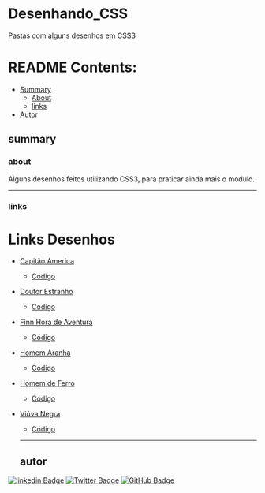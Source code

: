 # Desenhando_CSS

<p>Pastas com alguns desenhos em CSS3</p>

# README Contents: 

- [Summary](#summary)
  - [About](#about)
  - [links](#links)
- [Autor](#autor) 

## summary

### about

<p>Alguns desenhos feitos utilizando CSS3, para praticar ainda mais o modulo.</p>

---
### links

<h1>Links Desenhos</h1>

- [Capitão America](https://patrickcaramico.github.io/Desenhando_CSS/Capit%C3%A3o%20America/index.html)
  - [Código](https://github.com/PatrickCaramico/Desenhando_CSS/tree/main/Capit%C3%A3o%20America)
- [Doutor Estranho](https://patrickcaramico.github.io/Desenhando_CSS/Doutor%20Estranho/index.html)
  - [Código](https://github.com/PatrickCaramico/Desenhando_CSS/tree/main/Doutor%20Estranho)
- [Finn Hora de Aventura](https://patrickcaramico.github.io/Desenhando_CSS/Finn%20Hora%20de%20Aventura/index.html)
  - [Código](https://github.com/PatrickCaramico/Desenhando_CSS/tree/main/Finn%20Hora%20de%20Aventura)
- [Homem Aranha](https://patrickcaramico.github.io/Desenhando_CSS/Homem%20Aranha/index.html)
  - [Código](https://github.com/PatrickCaramico/Desenhando_CSS/tree/main/Homem%20Aranha)
- [Homem de Ferro](https://patrickcaramico.github.io/Desenhando_CSS/Homem%20de%20Ferro/index.html)
  - [Código](https://github.com/PatrickCaramico/Desenhando_CSS/tree/main/Homem%20de%20Ferro)
- [Viúva Negra](https://patrickcaramico.github.io/Desenhando_CSS/Viuva%20Negra/index.html)
  - [Código](https://github.com/PatrickCaramico/Desenhando_CSS/tree/main/Viuva%20Negra)
 
  ---

  ## autor

[![linkedin Badge](https://img.shields.io/badge/Patrick%20Caramico-0077B5?style=for-the-badge&logo=linkedin&logoColor=white&Linkedin&logoColor=white&link=https://www.linkedin.com/in/patrickcaramico)](https://www.linkedin.com/in/patrickcaramico/)
[![Twitter Badge](https://img.shields.io/badge/Caramico%20Patrick-0077B5?style=for-the-badge&logo=twitter&logoColor=white&link=https://twitter.com/CaramicoPatrick)](https://twitter.com/CaramicoPatrick)
[![GitHub Badge](https://img.shields.io/badge/Patrick%20Caramico-0077B5?style=for-the-badge&logo=github&logoColor=white&link=https://github.com/PatrickCaramico)](https://github.com/PatrickCaramico)
